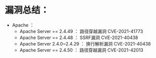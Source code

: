 # 漏洞总结：
* Apache ：
    * Apache Server == 2.4.49 ：    路径穿越漏洞                  CVE-2021-41773
    * Apache Server == 2.4.48 ：    SSRF漏洞                     CVE-2021-40438
    * Apache Server 2.4.0~2.4.29 ： 换行解析漏洞                  CVE-2021-40438
    * Apache Server == 2.4.50 ：    路径穿越漏洞                  CVE-2021-42013

